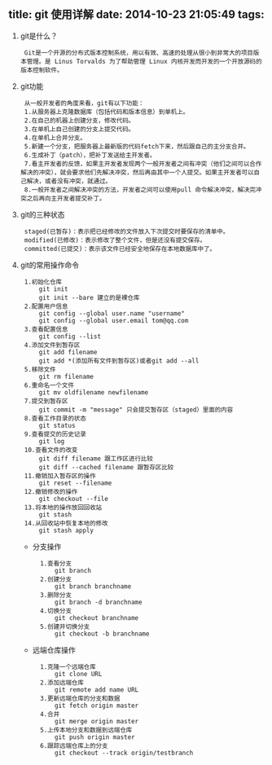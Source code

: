 title: git 使用详解
date: 2014-10-23 21:05:49
tags:
---
1. git是什么？
	
		Git是一个开源的分布式版本控制系统，用以有效、高速的处理从很小到非常大的项目版本管理。是 Linus Torvalds 为了帮助管理 Linux 内核开发而开发的一个开放源码的版本控制软件。
		
2. git功能

		从一般开发者的角度来看，git有以下功能：
		1.从服务器上克隆数据库（包括代码和版本信息）到单机上。
		2.在自己的机器上创建分支，修改代码。
		3.在单机上自己创建的分支上提交代码。
		4.在单机上合并分支。
		5.新建一个分支，把服务器上最新版的代码fetch下来，然后跟自己的主分支合并。
		6.生成补丁（patch），把补丁发送给主开发者。
		7.看主开发者的反馈，如果主开发者发现两个一般开发者之间有冲突（他们之间可以合作解决的冲突），就会要求他们先解决冲突，然后再由其中一个人提交。如果主开发者可以自己解决，或者没有冲突，就通过。
		8.一般开发者之间解决冲突的方法，开发者之间可以使用pull 命令解决冲突，解决完冲突之后再向主开发者提交补丁。
		
3. git的三种状态
	
		staged(已暂存)：表示把已经修改的文件放入下次提交时要保存的清单中。
		modified(已修改)：表示修改了整个文件，但是还没有提交保存。
		committed(已提交)：表示该文件已经安全地保存在本地数据库中了。

4. git的常用操作命令
	
		1.初始化仓库
			git init
			git init --bare 建立的是裸仓库
		2.配置用户信息
			git config --global user.name "username"
			git config --global user.email tom@qq.com
		3.查看配置信息
			git config --list
		4.添加文件到暂存区
			git add filename
			git add *(添加所有文件到暂存区)或者git add --all
		5.移除文件
			git rm filename
		6.重命名一个文件
			git mv oldfilename newfilename
		7.提交到暂存区
			git commit -m "message" 只会提交暂存区（staged）里面的内容
		8.查看工作目录的状态
			git status
		9.查看提交的历史记录
			git log
		10.查看文件的改变
			git diff filename 跟工作区进行比较
			git diff --cached filename 跟暂存区比较
		11.撤销加入暂存区的操作
			git reset --filename 
		12.撤销修改的操作
			git checkout --file
		13.将本地的操作放回回收站
			git stash
		14.从回收站中恢复本地的修改
			git stash apply
	
	- 分支操作
		
			1.查看分支
				git branch
			2.创建分支
				git branch branchname
			3.删除分支
				git branch -d branchname
			4.切换分支
				git checkout branchname
			5.创建并切换分支
				git checkout -b branchname
	- 远端仓库操作
	
			1.克隆一个远端仓库
				git clone URL
			2.添加远端仓库
				git remote add name URL
			3.更新远端仓库的分支和数据
				git fetch origin master
			4.合并
				git merge origin master
			5.上传本地分支和数据到远端仓库
				git push origin master
			6.跟踪远端仓库上的分支
				git checkout --track origin/testbranch
			